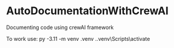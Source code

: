 # AutoDocumentationWithCrewAI
Documenting code using crewAI framework


To work use:
py -3.11 -m venv .venv
.\.venv\Scripts\activate